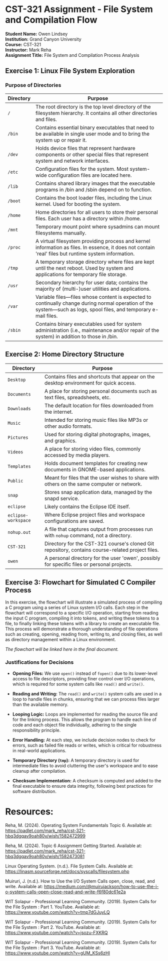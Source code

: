 
# CST-321 Assignment - File System and Compilation Flow
**Student Name:** Owen Lindsey  
**Institution:** Grand Canyon University  
**Course:** CST-321  
**Instructor:** Mark Reha  
**Assignment Title:** File System and Compilation Process Analysis  




## Exercise 1: Linux File System Exploration

### Purpose of Directories
| Directory | Purpose |
|-----------|---------|
| `/  `      | The root directory is the top level directory of the filesystem hierarchy. It contains all other directories and files. |
| `/bin `     | Contains essential binary executables that need to be available in single user mode and to bring the system up or repair it. |
| `/dev`      | Holds device files that represent hardware components or other special files that represent system and network interfaces. |
|` /etc `     | Configuration files for the system. Most system-wide configuration files are located here. |
| `/lib `     | Contains shared library images that the executable programs in /bin and /sbin depend on to function. |
|` /boot `    | Contains the boot loader files, including the Linux kernel. Used for booting the system. |
| `/home `    | Home directories for all users to store their personal files. Each user has a directory within /home. |
| `/mnt`      | Temporary mount point where sysadmins can mount filesystems manually. |
|` /proc  `   | A virtual filesystem providing process and kernel information as files. In essence, it does not contain 'real' files but runtime system information. |
|` /tmp  `    | A temporary storage directory where files are kept until the next reboot. Used by system and applications for temporary file storage. |
|` /usr  `    | Secondary hierarchy for user data; contains the majority of (multi-)user utilities and applications. |
|` /var   `   | Variable files—files whose content is expected to continually change during normal operation of the system—such as logs, spool files, and temporary e-mail files. |
| `/sbin `    | Contains binary executables used for system administration (i.e., maintenance and/or repair of the system) in addition to those in /bin. |


## Exercise 2: Home Directory Structure

| Directory          | Purpose                                                                                       |
|--------------------|-----------------------------------------------------------------------------------------------|
| `Desktop`          | Contains files and shortcuts that appear on the desktop environment for quick access.         |
| `Documents`        | A place for storing personal documents such as text files, spreadsheets, etc.                 |
| `Downloads`        | The default location for files downloaded from the internet.                                  |
| `Music`            | Intended for storing music files like MP3s or other audio formats.                           |
| `Pictures`         | Used for storing digital photographs, images, and graphics.                                   |
| `Videos`           | A place for storing video files, commonly accessed by media players.                          |
| `Templates`        | Holds document templates for creating new documents in GNOME-based applications.              |
| `Public`           | Meant for files that the user wishes to share with others on the same computer or network.    |
| `snap`             | Stores snap application data, managed by the snapd service.                                   |
| `eclipse`          | Likely contains the Eclipse IDE itself.                                                       |
| `eclipse-workspace`| Where Eclipse project files and workspace configurations are saved.                           |
| `nohup.out`        | A file that captures output from processes run with `nohup` command, not a directory.         |
| `CST-321`          | Directory for the CST-321 course's cloned Git repository, contains course-related project files.|
| `owen`             | A personal directory for the user 'owen', possibly for specific files or personal projects.   |

## Exercise 3: Flowchart for Simulated C Compiler Process

In this exercise, the flowchart will illustrate a simulated process of compiling a C program using a series of Linux system I/O calls. Each step in the flowchart will correspond to a specific I/O operation, starting from reading the input C program, compiling it into tokens, and writing these tokens to a file, to finally linking these tokens with a library to create an executable file. This process will demonstrate a thorough understanding of file operations such as creating, opening, reading from, writing to, and closing files, as well as directory management within a Linux environment.

*The flowchart will be linked here in the final document.*

### Justifications for Decisions
- **Opening Files:**
  We use `open()` instead of `fopen()` due to its lower-level access to file descriptors, providing finer control over I/O operations, which is required for some system calls like `read()` and `write()`.
  
- **Reading and Writing:**
  The `read()` and `write()` system calls are used in a loop to handle files in chunks, ensuring that we can process files larger than the available memory.

- **Looping Logic:**
  Loops are implemented for reading the source file and for the linking process. This allows the program to handle each line of code and each object file individually, adhering to the single responsibility principle.

- **Error Handling:**
  At each step, we include decision nodes to check for errors, such as failed file reads or writes, which is critical for robustness in real-world applications.

- **Temporary Directory (`tmp`):**
  A temporary directory is used for intermediate files to avoid cluttering the user's workspace and to ease cleanup after compilation.

- **Checksum Implementation:**
  A checksum is computed and added to the final executable to ensure data integrity, following best practices for software distribution.



 # Resources:

Reha, M. (2024). Operating System Fundamentals Topic 6. Available at: https://padlet.com/mark_reha/cst-321-hbq3dgqav9oah80v/wish/1582472999

Reha, M. (2024). Topic 6 Assignment Getting Started. Available at: https://padlet.com/mark_reha/cst-321-hbq3dgqav9oah80v/wish/1582473081
 
Linux Operating System. (n.d.). File System Calls. Available at: https://linasm.sourceforge.net/docs/syscalls/filesystem.php

Muiruri, J. (n.d.). How to Use the I/O System Calls open, close, read, and write. Available at: https://medium.com/@muirujackson/how-to-use-the-i-o-system-calls-open-close-read-and-write-f6f80dc61e2a 

WIT Solapur - Professional Learning Community. (2019). System Calls for the File System : Part 1. YouTube. Available at: https://www.youtube.com/watch?v=tmp7dGJuyLQ 

WIT Solapur - Professional Learning Community. (2019). System Calls for the File System : Part 2. YouTube. Available at: https://www.youtube.com/watch?v=jsozu-FXKRQ

WIT Solapur - Professional Learning Community. (2019). System Calls for the File System : Part 3. YouTube. Available at: https://www.youtube.com/watch?v=gUM_KSs6zHI

